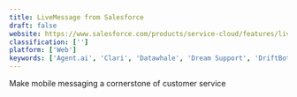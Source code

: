 ```yaml
---
title: LiveMessage from Salesforce
draft: false 
website: https://www.salesforce.com/products/service-cloud/features/livemessage/
classification: ['']
platform: ['Web']
keywords: ['Agent.ai', 'Clari', 'Datawhale', 'Dream Support', 'DriftBot', 'HelpJuice', 'HelpScout', 'HiOperator', 'Influx', 'Kayako Messenger', 'Omnipage', 'Pages', 'Phonestat', 'Ringr', 'Salesmachine for Intercom', 'Service', 'Slaask V2', 'Speechapp', 'Troops', 'Yesware']
---
```

Make mobile messaging a cornerstone of customer service